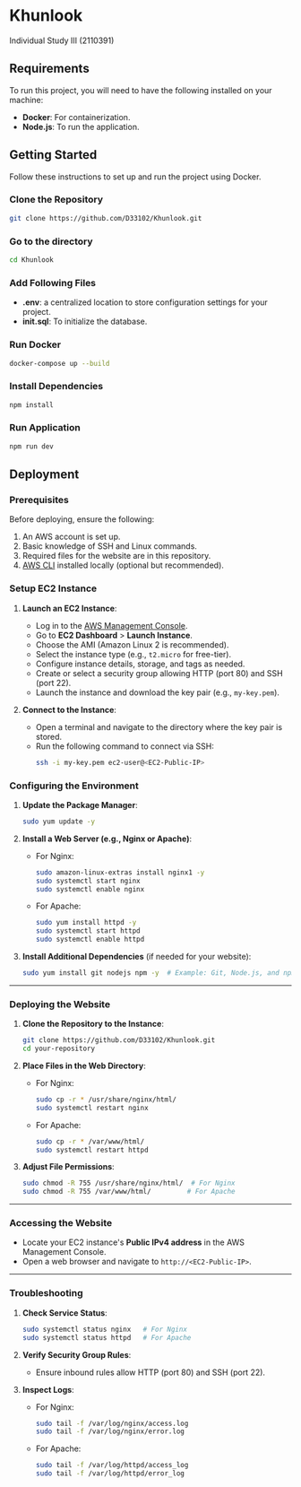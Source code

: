 # Khunlook

Individual Study III (2110391)

## Requirements

To run this project, you will need to have the following installed on your machine:

- **Docker**: For containerization.
- **Node.js**: To run the application.

## Getting Started

Follow these instructions to set up and run the project using Docker.

### Clone the Repository

```bash
git clone https://github.com/D33102/Khunlook.git
```

### Go to the directory

```bash
cd Khunlook
```

### Add Following Files

- **.env**: a centralized location to store configuration settings for your project.
- **init.sql**: To initialize the database.

### Run Docker

```bash
docker-compose up --build
```

### Install Dependencies

```bash
npm install
```

### Run Application

```bash
npm run dev
```

## Deployment

### Prerequisites

Before deploying, ensure the following:

1. An AWS account is set up.
2. Basic knowledge of SSH and Linux commands.
3. Required files for the website are in this repository.
4. [AWS CLI](https://aws.amazon.com/cli/) installed locally (optional but recommended).

### Setup EC2 Instance

1. **Launch an EC2 Instance**:

   - Log in to the [AWS Management Console](https://aws.amazon.com/console/).
   - Go to **EC2 Dashboard** > **Launch Instance**.
   - Choose the AMI (Amazon Linux 2 is recommended).
   - Select the instance type (e.g., `t2.micro` for free-tier).
   - Configure instance details, storage, and tags as needed.
   - Create or select a security group allowing HTTP (port 80) and SSH (port 22).
   - Launch the instance and download the key pair (e.g., `my-key.pem`).

2. **Connect to the Instance**:
   - Open a terminal and navigate to the directory where the key pair is stored.
   - Run the following command to connect via SSH:
     ```bash
     ssh -i my-key.pem ec2-user@<EC2-Public-IP>
     ```

### Configuring the Environment

1. **Update the Package Manager**:

   ```bash
   sudo yum update -y
   ```

2. **Install a Web Server (e.g., Nginx or Apache)**:

   - For Nginx:
     ```bash
     sudo amazon-linux-extras install nginx1 -y
     sudo systemctl start nginx
     sudo systemctl enable nginx
     ```
   - For Apache:
     ```bash
     sudo yum install httpd -y
     sudo systemctl start httpd
     sudo systemctl enable httpd
     ```

3. **Install Additional Dependencies** (if needed for your website):
   ```bash
   sudo yum install git nodejs npm -y  # Example: Git, Node.js, and npm
   ```

---

### Deploying the Website

1. **Clone the Repository to the Instance**:

   ```bash
   git clone https://github.com/D33102/Khunlook.git
   cd your-repository
   ```

2. **Place Files in the Web Directory**:

   - For Nginx:
     ```bash
     sudo cp -r * /usr/share/nginx/html/
     sudo systemctl restart nginx
     ```
   - For Apache:
     ```bash
     sudo cp -r * /var/www/html/
     sudo systemctl restart httpd
     ```

3. **Adjust File Permissions**:
   ```bash
   sudo chmod -R 755 /usr/share/nginx/html/  # For Nginx
   sudo chmod -R 755 /var/www/html/         # For Apache
   ```

---

### Accessing the Website

- Locate your EC2 instance's **Public IPv4 address** in the AWS Management Console.
- Open a web browser and navigate to `http://<EC2-Public-IP>`.

---

### Troubleshooting

1. **Check Service Status**:

   ```bash
   sudo systemctl status nginx   # For Nginx
   sudo systemctl status httpd   # For Apache
   ```

2. **Verify Security Group Rules**:

   - Ensure inbound rules allow HTTP (port 80) and SSH (port 22).

3. **Inspect Logs**:
   - For Nginx:
     ```bash
     sudo tail -f /var/log/nginx/access.log
     sudo tail -f /var/log/nginx/error.log
     ```
   - For Apache:
     ```bash
     sudo tail -f /var/log/httpd/access_log
     sudo tail -f /var/log/httpd/error_log
     ```
